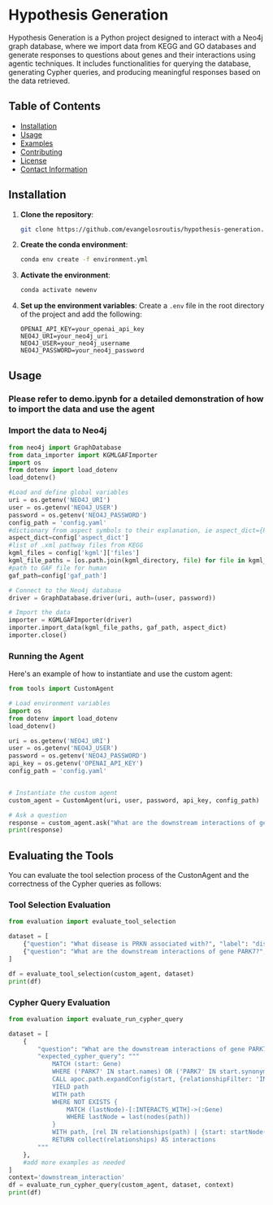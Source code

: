 # Hypothesis Generation

Hypothesis Generation is a Python project designed to interact with a Neo4j graph database, where we import data from KEGG and GO databases and generate responses to questions about genes and their interactions using agentic techniques. It includes functionalities for querying the database, generating Cypher queries, and producing meaningful responses based on the data retrieved.

## Table of Contents

- [Installation](#installation)
- [Usage](#usage)
- [Examples](#examples)
- [Contributing](#contributing)
- [License](#license)
- [Contact Information](#contact-information)

## Installation

1. **Clone the repository**:
    ```sh
    git clone https://github.com/evangelosroutis/hypothesis-generation.git
    ```
2. **Create the conda environment**:
    ```sh
    conda env create -f environment.yml
    ```
3. **Activate the environment**:
    ```sh
    conda activate newenv
    ```
4. **Set up the environment variables**:
    Create a `.env` file in the root directory of the project and add the following:
    ```env
    OPENAI_API_KEY=your_openai_api_key
    NEO4J_URI=your_neo4j_uri
    NEO4J_USER=your_neo4j_username
    NEO4J_PASSWORD=your_neo4j_password
    ```

## Usage

### Please refer to demo.ipynb for a detailed demonstration of how to import the data and use the agent

### Import the data to Neo4j
```python
from neo4j import GraphDatabase
from data_importer import KGMLGAFImporter
import os
from dotenv import load_dotenv
load_dotenv()

#Load and define global variables
uri = os.getenv('NEO4J_URI')
user = os.getenv('NEO4J_USER')
password = os.getenv('NEO4J_PASSWORD')
config_path = 'config.yaml'
#dictionary from aspect symbols to their explanation, ie aspect_dict={P: "Biological Process" F: "Molecular Function" C: "Cellular Component"}
aspect_dict=config['aspect_dict']
#list of .xml pathway files from KEGG
kgml_files = config['kgml']['files']
kgml_file_paths = [os.path.join(kgml_directory, file) for file in kgml_files]
#path to GAF file for human
gaf_path=config['gaf_path']

# Connect to the Neo4j database
driver = GraphDatabase.driver(uri, auth=(user, password))

# Import the data
importer = KGMLGAFImporter(driver)
importer.import_data(kgml_file_paths, gaf_path, aspect_dict)
importer.close()
```

### Running the Agent
Here's an example of how to instantiate and use the custom agent:

```python
from tools import CustomAgent

# Load environment variables
import os
from dotenv import load_dotenv
load_dotenv()

uri = os.getenv('NEO4J_URI')
user = os.getenv('NEO4J_USER')
password = os.getenv('NEO4J_PASSWORD')
api_key = os.getenv('OPENAI_API_KEY')
config_path = 'config.yaml'


# Instantiate the custom agent
custom_agent = CustomAgent(uri, user, password, api_key, config_path)

# Ask a question
response = custom_agent.ask("What are the downstream interactions of gene INS in the pathway Type II diabetes mellitus?")
print(response)
```

## Evaluating the Tools
You can evaluate the tool selection process of the CustonAgent and the correctness of the Cypher queries as follows:

### Tool Selection Evaluation
```python
from evaluation import evaluate_tool_selection

dataset = [
    {"question": "What disease is PRKN associated with?", "label": "disease_association"},
    {"question": "What are the downstream interactions of gene PARK7?", "label": "downstream_interaction"}
]

df = evaluate_tool_selection(custom_agent, dataset)
print(df)
```

### Cypher Query Evaluation
```python
from evaluation import evaluate_run_cypher_query

dataset = [
    {
        "question": "What are the downstream interactions of gene PARK7?",
        "expected_cypher_query": """
            MATCH (start: Gene)
            WHERE ('PARK7' IN start.names) OR ('PARK7' IN start.synonyms)
            CALL apoc.path.expandConfig(start, {relationshipFilter: 'INTERACTS_WITH>', minLevel: 1, uniqueness: 'NODE_PATH', bfs: false}) 
            YIELD path
            WITH path
            WHERE NOT EXISTS {
                MATCH (lastNode)-[:INTERACTS_WITH]->(:Gene)
                WHERE lastNode = last(nodes(path))
            }
            WITH path, [rel IN relationships(path) | {start: startNode(rel), end: endNode(rel), type: rel.type, subtypes: rel.subtypes}] AS relationships
            RETURN collect(relationships) AS interactions
        """
    },
    #add more examples as needed
]
context='downstream_interaction'
df = evaluate_run_cypher_query(custom_agent, dataset, context)
print(df)
```
